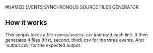 #NAMED EVENTS SYNCHRONOUS SOURCE FILES GENERATOR

## How it works
This scripts takes a file `source/source.csv` and read each line.
It then generates 4 files (first, second, third).csv for the three events. And 'output.csv' for the expected output.

